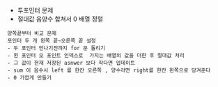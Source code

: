 - 투포인터 문제
- 절대값 음양수 합쳐서 0
  배열 정렬

```
양쪽끝부터 비교 문제
포인터 두 개 왼쪽 끝~오른쪽 끝 설정
- 두 포인터 만나기전까지 for 문 돌리기
- 왼 포인터 오 포인트 인덱스로  가지는 배열의 값을 더한 후 절대값 처리
- 그 값이 현재 저장된 asnwer 보다 작다면 업데이트
- sum 이 음수시 left 를 한칸 오른쪽 , 양수라면 right를 한칸 왼쪽으로 당겨준다
- 0 가깝게 만들기
```
